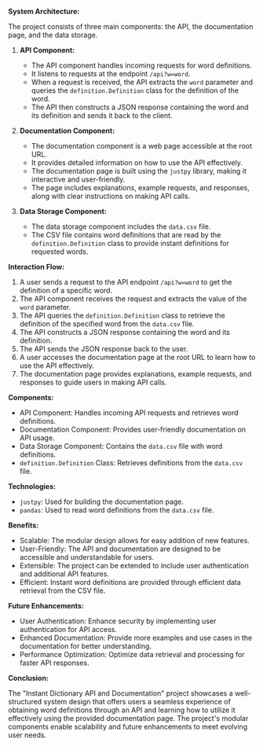 **System Architecture:**

The project consists of three main components: the API, the documentation page, and the data storage.

1. **API Component:**
   - The API component handles incoming requests for word definitions.
   - It listens to requests at the endpoint `/api?w=word`.
   - When a request is received, the API extracts the `word` parameter and queries the `definition.Definition` class for the definition of the word.
   - The API then constructs a JSON response containing the word and its definition and sends it back to the client.

2. **Documentation Component:**
   - The documentation component is a web page accessible at the root URL.
   - It provides detailed information on how to use the API effectively.
   - The documentation page is built using the `justpy` library, making it interactive and user-friendly.
   - The page includes explanations, example requests, and responses, along with clear instructions on making API calls.

3. **Data Storage Component:**
   - The data storage component includes the `data.csv` file.
   - The CSV file contains word definitions that are read by the `definition.Definition` class to provide instant definitions for requested words.

**Interaction Flow:**

1. A user sends a request to the API endpoint `/api?w=word` to get the definition of a specific word.
2. The API component receives the request and extracts the value of the `word` parameter.
3. The API queries the `definition.Definition` class to retrieve the definition of the specified word from the `data.csv` file.
4. The API constructs a JSON response containing the word and its definition.
5. The API sends the JSON response back to the user.
6. A user accesses the documentation page at the root URL to learn how to use the API effectively.
7. The documentation page provides explanations, example requests, and responses to guide users in making API calls.

**Components:**

- API Component: Handles incoming API requests and retrieves word definitions.
- Documentation Component: Provides user-friendly documentation on API usage.
- Data Storage Component: Contains the `data.csv` file with word definitions.
- `definition.Definition` Class: Retrieves definitions from the `data.csv` file.

**Technologies:**

- `justpy`: Used for building the documentation page.
- `pandas`: Used to read word definitions from the `data.csv` file.

**Benefits:**

- Scalable: The modular design allows for easy addition of new features.
- User-Friendly: The API and documentation are designed to be accessible and understandable for users.
- Extensible: The project can be extended to include user authentication and additional API features.
- Efficient: Instant word definitions are provided through efficient data retrieval from the CSV file.

**Future Enhancements:**

- User Authentication: Enhance security by implementing user authentication for API access.
- Enhanced Documentation: Provide more examples and use cases in the documentation for better understanding.
- Performance Optimization: Optimize data retrieval and processing for faster API responses.

**Conclusion:**

The "Instant Dictionary API and Documentation" project showcases a well-structured system design that offers users a seamless experience of obtaining word definitions through an API and learning how to utilize it effectively using the provided documentation page. The project's modular components enable scalability and future enhancements to meet evolving user needs.
